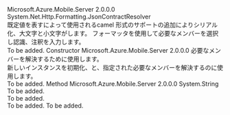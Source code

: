 <Type Name="ServiceContractResolver" FullName="Microsoft.Azure.Mobile.Server.Serialization.ServiceContractResolver">
  <TypeSignature Language="C#" Value="public class ServiceContractResolver : System.Net.Http.Formatting.JsonContractResolver" />
  <TypeSignature Language="ILAsm" Value=".class public auto ansi beforefieldinit ServiceContractResolver extends System.Net.Http.Formatting.JsonContractResolver" />
  <TypeSignature Language="DocId" Value="T:Microsoft.Azure.Mobile.Server.Serialization.ServiceContractResolver" />
  <TypeSignature Language="VB.NET" Value="Public Class ServiceContractResolver&#xA;Inherits JsonContractResolver" />
  <TypeSignature Language="F#" Value="type ServiceContractResolver = class&#xA;    inherit JsonContractResolver" />
  <AssemblyInfo>
    <AssemblyName>Microsoft.Azure.Mobile.Server</AssemblyName>
    <AssemblyVersion>2.0.0.0</AssemblyVersion>
  </AssemblyInfo>
  <Base>
    <BaseTypeName>System.Net.Http.Formatting.JsonContractResolver</BaseTypeName>
  </Base>
  <Interfaces />
  <Docs>
    <summary>
            既定値を表す<see cref="T:Newtonsoft.Json.Serialization.IContractResolver" />によって使用される<see cref="T:System.Net.Http.Formatting.JsonMediaTypeFormatter" />camel 形式のサポートの追加によりシリアル化、大文字と小文字がします。 フォーマッタを使用して<see cref="T:System.Net.Http.Formatting.IRequiredMemberSelector" />必要なメンバーを選択し認識、<see cref="T:System.SerializableAttribute" />注釈を入力します。
            </summary>
    <remarks>To be added.</remarks>
  </Docs>
  <Members>
    <Member MemberName=".ctor">
      <MemberSignature Language="C#" Value="public ServiceContractResolver (System.Net.Http.Formatting.MediaTypeFormatter formatter);" />
      <MemberSignature Language="ILAsm" Value=".method public hidebysig specialname rtspecialname instance void .ctor(class System.Net.Http.Formatting.MediaTypeFormatter formatter) cil managed" />
      <MemberSignature Language="DocId" Value="M:Microsoft.Azure.Mobile.Server.Serialization.ServiceContractResolver.#ctor(System.Net.Http.Formatting.MediaTypeFormatter)" />
      <MemberSignature Language="VB.NET" Value="Public Sub New (formatter As MediaTypeFormatter)" />
      <MemberSignature Language="F#" Value="new Microsoft.Azure.Mobile.Server.Serialization.ServiceContractResolver : System.Net.Http.Formatting.MediaTypeFormatter -&gt; Microsoft.Azure.Mobile.Server.Serialization.ServiceContractResolver" Usage="new Microsoft.Azure.Mobile.Server.Serialization.ServiceContractResolver formatter" />
      <MemberType>Constructor</MemberType>
      <AssemblyInfo>
        <AssemblyName>Microsoft.Azure.Mobile.Server</AssemblyName>
        <AssemblyVersion>2.0.0.0</AssemblyVersion>
      </AssemblyInfo>
      <Parameters>
        <Parameter Name="formatter" Type="System.Net.Http.Formatting.MediaTypeFormatter" />
      </Parameters>
      <Docs>
        <param name="formatter"><see cref="T:System.Net.Http.Formatting.MediaTypeFormatter" />必要なメンバーを解決するために使用します。</param>
        <summary>
            新しいインスタンスを初期化、<see cref="T:Microsoft.Azure.Mobile.Server.Serialization.ServiceContractResolver" />と、指定された<paramref name="formatter" />必要なメンバーを解決するのに使用します。
            </summary>
        <remarks>To be added.</remarks>
      </Docs>
    </Member>
    <Member MemberName="ResolvePropertyName">
      <MemberSignature Language="C#" Value="protected override string ResolvePropertyName (string propertyName);" />
      <MemberSignature Language="ILAsm" Value=".method familyhidebysig virtual instance string ResolvePropertyName(string propertyName) cil managed" />
      <MemberSignature Language="DocId" Value="M:Microsoft.Azure.Mobile.Server.Serialization.ServiceContractResolver.ResolvePropertyName(System.String)" />
      <MemberSignature Language="VB.NET" Value="Protected Overrides Function ResolvePropertyName (propertyName As String) As String" />
      <MemberSignature Language="F#" Value="override this.ResolvePropertyName : string -&gt; string" Usage="serviceContractResolver.ResolvePropertyName propertyName" />
      <MemberType>Method</MemberType>
      <AssemblyInfo>
        <AssemblyName>Microsoft.Azure.Mobile.Server</AssemblyName>
        <AssemblyVersion>2.0.0.0</AssemblyVersion>
      </AssemblyInfo>
      <ReturnValue>
        <ReturnType>System.String</ReturnType>
      </ReturnValue>
      <Parameters>
        <Parameter Name="propertyName" Type="System.String" />
      </Parameters>
      <Docs>
        <param name="propertyName">To be added.</param>
        <summary>To be added.</summary>
        <returns>To be added.</returns>
        <remarks>To be added.</remarks>
        <inheritdoc />
      </Docs>
    </Member>
  </Members>
</Type>